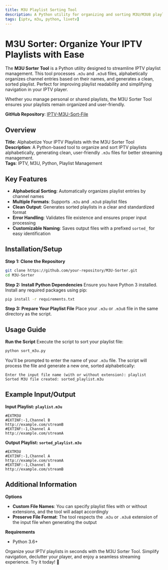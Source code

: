 ```yaml
---
title: M3U Playlist Sorting Tool
description: A Python utility for organizing and sorting M3U/M3U8 playlist files alphabetically with support for multiple formats and customization options.
tags: [iptv, m3u, python, livetv]
---
```

# M3U Sorter: Organize Your IPTV Playlists with Ease

The **M3U Sorter Tool** is a Python utility designed to streamline IPTV playlist management. This tool processes `.m3u` and `.m3u8` files, alphabetically organizes channel entries based on their names, and generates a clean, sorted playlist. Perfect for improving playlist readability and simplifying navigation in your IPTV player.

Whether you manage personal or shared playlists, the M3U Sorter Tool ensures your playlists remain organized and user-friendly.

**GitHub Repository**: [IPTV-M3U-Sort-File](https://github.com/binuengoor/IPTV-Tools/tree/main/M3U-Sort-File)


## Overview
**Title**: Alphabetize Your IPTV Playlists with the M3U Sorter Tool  
**Description**: A Python-based tool to organize and sort IPTV playlists alphabetically, generating clean, user-friendly `.m3u` files for better streaming management.  
**Tags**: IPTV, M3U, Python, Playlist Management

## Key Features
- **Alphabetical Sorting**: Automatically organizes playlist entries by channel names
- **Multiple Formats**: Supports `.m3u` and `.m3u8` playlist files
- **Clean Output**: Generates sorted playlists in a clear and standardized format
- **Error Handling**: Validates file existence and ensures proper input processing
- **Customizable Naming**: Saves output files with a prefixed `sorted_` for easy identification

## Installation/Setup

**Step 1: Clone the Repository**
```bash
git clone https://github.com/your-repository/M3U-Sorter.git
cd M3U-Sorter
```

**Step 2: Install Python Dependencies**
Ensure you have Python 3 installed. Install any required packages using pip:
```bash
pip install -r requirements.txt
```

**Step 3: Prepare Your Playlist File**
Place your `.m3u` or `.m3u8` file in the same directory as the script.

## Usage Guide

**Run the Script**
Execute the script to sort your playlist file:
```bash
python sort_m3u.py
```

You'll be prompted to enter the name of your `.m3u` file. The script will process the file and generate a new one, sorted alphabetically:
```
Enter the input file name (with or without extension): playlist
Sorted M3U file created: sorted_playlist.m3u
```

## Example Input/Output

**Input Playlist: `playlist.m3u`**
```m3u
#EXTM3U
#EXTINF:-1,Channel B
http://example.com/streamB
#EXTINF:-1,Channel A
http://example.com/streamA
```

**Output Playlist: `sorted_playlist.m3u`**
```m3u
#EXTM3U
#EXTINF:-1,Channel A
http://example.com/streamA
#EXTINF:-1,Channel B
http://example.com/streamB
```

## Additional Information

**Options**
- **Custom File Names**: You can specify playlist files with or without extensions, and the tool will adapt accordingly
- **Preserve File Format**: The tool respects the `.m3u` or `.m3u8` extension of the input file when generating the output

**Requirements**
- Python 3.6+

Organize your IPTV playlists in seconds with the M3U Sorter Tool. Simplify navigation, declutter your player, and enjoy a seamless streaming experience. Try it today! 🚀